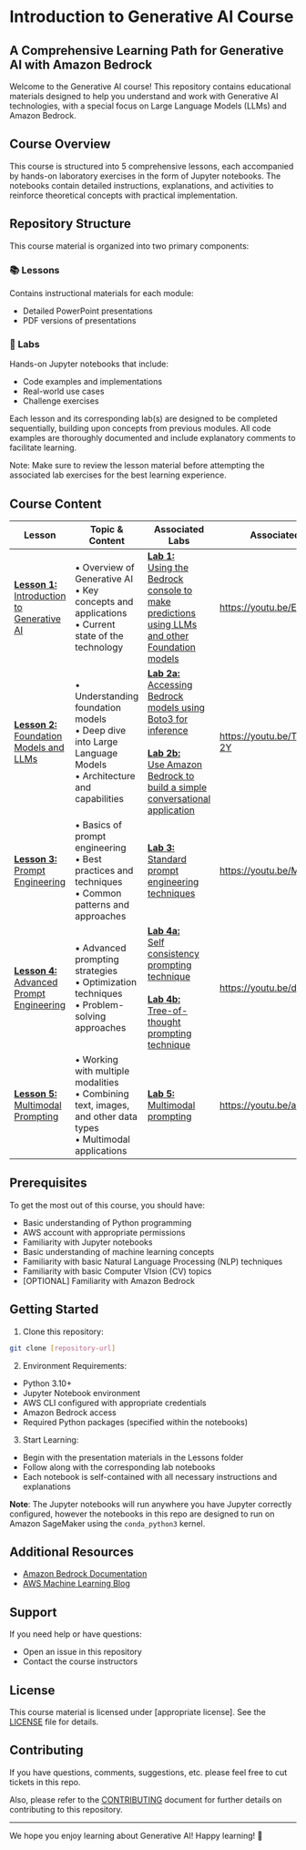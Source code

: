 # Introduction to Generative AI Course
## A Comprehensive Learning Path for Generative AI with Amazon Bedrock

Welcome to the Generative AI course! This repository contains educational materials designed to help you understand and work with Generative AI technologies, with a special focus on Large Language Models (LLMs) and Amazon Bedrock.

## Course Overview

This course is structured into 5 comprehensive lessons, each accompanied by hands-on laboratory exercises in the form of Jupyter notebooks. The notebooks contain detailed instructions, explanations, and activities to reinforce theoretical concepts with practical implementation.

## Repository Structure

This course material is organized into two primary components:

### 📚 Lessons
Contains instructional materials for each module:
- Detailed PowerPoint presentations
- PDF versions of presentations

### 🔬 Labs
Hands-on Jupyter notebooks that include:
- Code examples and implementations
- Real-world use cases
- Challenge exercises

Each lesson and its corresponding lab(s) are designed to be completed sequentially, building upon concepts from previous modules. All code examples are thoroughly documented and include explanatory comments to facilitate learning.

Note: Make sure to review the lesson material before attempting the associated lab exercises for the best learning experience.

## Course Content

| Lesson | Topic & Content | Associated Labs | Associated Video |
|--------|----------------|-----------------|-----------------|
| [**Lesson 1:** Introduction to Generative AI](Lessons/Lesson-1) | • Overview of Generative AI<br>• Key concepts and applications<br>• Current state of the technology | [**Lab 1:**<br>Using the Bedrock console to make predictions using LLMs and other Foundation models](Labs/Lab-1) | https://youtu.be/EhKt74U4WNE |
| [**Lesson 2:** Foundation Models and LLMs](Lessons/Lesson-2) | • Understanding foundation models<br>• Deep dive into Large Language Models<br>• Architecture and capabilities | [**Lab 2a:**<br>Accessing Bedrock models using Boto3 for inference](Labs/Lab-2)<br><br>[**Lab 2b:**<br>Use Amazon Bedrock to build a simple conversational application](Labs/Lab-2) | https://youtu.be/TUU92WK7-2Y |
| [**Lesson 3:** Prompt Engineering](Lessons/Lesson-3) | • Basics of prompt engineering<br>• Best practices and techniques<br>• Common patterns and approaches | [**Lab 3:**<br>Standard prompt engineering techniques](Labs/Lab-3) | https://youtu.be/MAIm6X_k1X8 |
| [**Lesson 4:** Advanced Prompt Engineering](Lessons/Lesson-4) | • Advanced prompting strategies<br>• Optimization techniques<br>• Problem-solving approaches | [**Lab 4a:**<br>Self consistency prompting technique](Labs/Lab-4)<br><br>[**Lab 4b:**<br>Tree-of-thought prompting technique](Labs/Lab-4) | https://youtu.be/dROAuOuG9HA |
| [**Lesson 5:** Multimodal Prompting](Lessons/Lesson-5) | • Working with multiple modalities<br>• Combining text, images, and other data types<br>• Multimodal applications | [**Lab 5:**<br>Multimodal prompting](Labs/Lab-5) | https://youtu.be/a73v5eIlc44|


## Prerequisites

To get the most out of this course, you should have:
- Basic understanding of Python programming
- AWS account with appropriate permissions
- Familiarity with Jupyter notebooks
- Basic understanding of machine learning concepts
- Familiarity with basic Natural Language Processing (NLP) techniques
- Familiarity with basic Computer VIsion (CV) topics
- [OPTIONAL] Familiarity with Amazon Bedrock

## Getting Started

1. Clone this repository:
```bash
git clone [repository-url]
```

2. Environment Requirements:
- Python 3.10+
- Jupyter Notebook environment
- AWS CLI configured with appropriate credentials
- Amazon Bedrock access
- Required Python packages (specified within the notebooks)

3. Start Learning:
- Begin with the presentation materials in the Lessons folder
- Follow along with the corresponding lab notebooks
- Each notebook is self-contained with all necessary instructions and explanations

**Note**: The Jupyter notebooks will run anywhere you have Jupyter correctly configured, however the notebooks in this repo are designed to run on Amazon SageMaker using the `conda_python3` kernel.

## Additional Resources

- [Amazon Bedrock Documentation](https://docs.aws.amazon.com/bedrock/)
- [AWS Machine Learning Blog](https://aws.amazon.com/blogs/machine-learning/)

## Support

If you need help or have questions:
- Open an issue in this repository
- Contact the course instructors

## License

This course material is licensed under [appropriate license]. See the [LICENSE](LICENSE) file for details.

## Contributing
If you have questions, comments, suggestions, etc. please feel free to cut tickets in this repo.

Also, please refer to the [CONTRIBUTING](CONTRIBUTING.md) document for further details on contributing to this repository.

---

We hope you enjoy learning about Generative AI! Happy learning! 🚀
